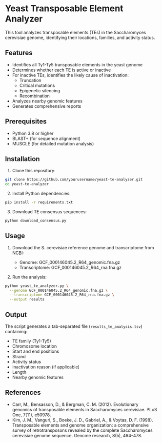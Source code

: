 # Yeast Transposable Element Analyzer

This tool analyzes transposable elements (TEs) in the Saccharomyces cerevisiae genome, identifying their locations, families, and activity status.

## Features

- Identifies all Ty1-Ty5 transposable elements in the yeast genome
- Determines whether each TE is active or inactive
- For inactive TEs, identifies the likely cause of inactivation:
  - Truncation
  - Critical mutations
  - Epigenetic silencing
  - Recombination
- Analyzes nearby genomic features
- Generates comprehensive reports

## Prerequisites

- Python 3.8 or higher
- BLAST+ (for sequence alignment)
- MUSCLE (for detailed mutation analysis)

## Installation

1. Clone this repository:
```bash
git clone https://github.com/yourusername/yeast-te-analyzer.git
cd yeast-te-analyzer
```

2. Install Python dependencies:
```bash
pip install -r requirements.txt
```

3. Download TE consensus sequences:
```bash
python download_consensus.py
```

## Usage

1. Download the S. cerevisiae reference genome and transcriptome from NCBI:
   - Genome: GCF_000146045.2_R64_genomic.fna.gz
   - Transcriptome: GCF_000146045.2_R64_rna.fna.gz

2. Run the analysis:
```bash
python yeast_te_analyzer.py \
  --genome GCF_000146045.2_R64_genomic.fna.gz \
  --transcriptome GCF_000146045.2_R64_rna.fna.gz \
  --output results
```

## Output

The script generates a tab-separated file (`results_te_analysis.tsv`) containing:
- TE family (Ty1-Ty5)
- Chromosome location
- Start and end positions
- Strand
- Activity status
- Inactivation reason (if applicable)
- Length
- Nearby genomic features

## References

- Carr, M., Bensasson, D., & Bergman, C. M. (2012). Evolutionary genomics of transposable elements in Saccharomyces cerevisiae. PLoS One, 7(11), e50978.
- Kim, J. M., Vanguri, S., Boeke, J. D., Gabriel, A., & Voytas, D. F. (1998). Transposable elements and genome organization: a comprehensive survey of retrotransposons revealed by the complete Saccharomyces cerevisiae genome sequence. Genome research, 8(5), 464-478. 